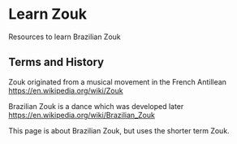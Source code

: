 # Learn Zouk

Resources to learn Brazilian Zouk

## Terms and History
Zouk originated from a musical movement in the French Antillean https://en.wikipedia.org/wiki/Zouk

Brazilian Zouk is a dance which was developed later https://en.wikipedia.org/wiki/Brazilian_Zouk

This page is about Brazilian Zouk, but uses the shorter term Zouk.

